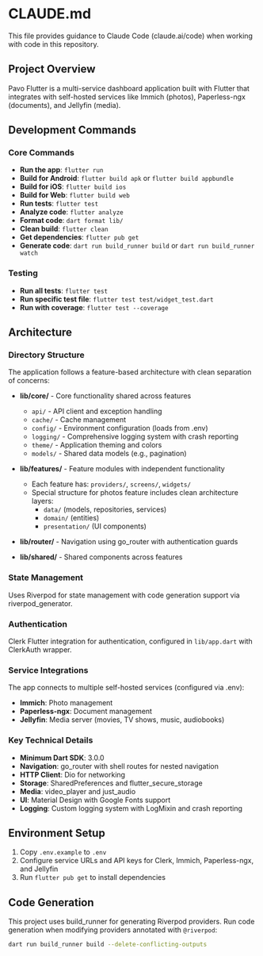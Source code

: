# CLAUDE.md

This file provides guidance to Claude Code (claude.ai/code) when working with code in this repository.

## Project Overview

Pavo Flutter is a multi-service dashboard application built with Flutter that integrates with self-hosted services like Immich (photos), Paperless-ngx (documents), and Jellyfin (media).

## Development Commands

### Core Commands
- **Run the app**: `flutter run`
- **Build for Android**: `flutter build apk` or `flutter build appbundle`
- **Build for iOS**: `flutter build ios`
- **Build for Web**: `flutter build web`
- **Run tests**: `flutter test`
- **Analyze code**: `flutter analyze`
- **Format code**: `dart format lib/`
- **Clean build**: `flutter clean`
- **Get dependencies**: `flutter pub get`
- **Generate code**: `dart run build_runner build` or `dart run build_runner watch`

### Testing
- **Run all tests**: `flutter test`
- **Run specific test file**: `flutter test test/widget_test.dart`
- **Run with coverage**: `flutter test --coverage`

## Architecture

### Directory Structure
The application follows a feature-based architecture with clean separation of concerns:

- **lib/core/** - Core functionality shared across features
  - `api/` - API client and exception handling
  - `cache/` - Cache management
  - `config/` - Environment configuration (loads from .env)
  - `logging/` - Comprehensive logging system with crash reporting
  - `theme/` - Application theming and colors
  - `models/` - Shared data models (e.g., pagination)

- **lib/features/** - Feature modules with independent functionality
  - Each feature has: `providers/`, `screens/`, `widgets/`
  - Special structure for photos feature includes clean architecture layers:
    - `data/` (models, repositories, services)
    - `domain/` (entities)
    - `presentation/` (UI components)

- **lib/router/** - Navigation using go_router with authentication guards
- **lib/shared/** - Shared components across features

### State Management
Uses Riverpod for state management with code generation support via riverpod_generator.

### Authentication
Clerk Flutter integration for authentication, configured in `lib/app.dart` with ClerkAuth wrapper.

### Service Integrations
The app connects to multiple self-hosted services (configured via .env):
- **Immich**: Photo management
- **Paperless-ngx**: Document management  
- **Jellyfin**: Media server (movies, TV shows, music, audiobooks)

### Key Technical Details
- **Minimum Dart SDK**: 3.0.0
- **Navigation**: go_router with shell routes for nested navigation
- **HTTP Client**: Dio for networking
- **Storage**: SharedPreferences and flutter_secure_storage
- **Media**: video_player and just_audio
- **UI**: Material Design with Google Fonts support
- **Logging**: Custom logging system with LogMixin and crash reporting

## Environment Setup
1. Copy `.env.example` to `.env`
2. Configure service URLs and API keys for Clerk, Immich, Paperless-ngx, and Jellyfin
3. Run `flutter pub get` to install dependencies

## Code Generation
This project uses build_runner for generating Riverpod providers. Run code generation when modifying providers annotated with `@riverpod`:
```bash
dart run build_runner build --delete-conflicting-outputs
```